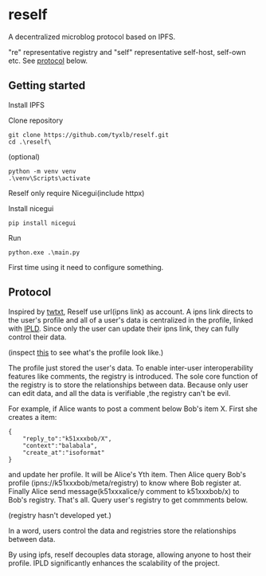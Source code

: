 # reself
A decentralized microblog protocol based on IPFS.

"re" representative registry and "self" representative self-host, self-own etc. See [protocol](#protocol) below.

## Getting started
Install IPFS

Clone repository
```
git clone https://github.com/tyxlb/reself.git
cd .\reself\
```
(optional)
```
python -m venv venv
.\venv\Scripts\activate
```
Reself only require Nicegui(include httpx)

Install nicegui
```
pip install nicegui
```
Run
```
python.exe .\main.py
```
First time using it need to configure something.

## Protocol
Inspired by [twtxt](https://twtxt.readthedocs.io/en/latest/user/intro.html), Reself use url(ipns link) as account. A ipns link directs to the user's profile and all of a user's data is centralized in the profile, linked with [IPLD](https://ipld.io). Since only the user can update their ipns link, they can fully control their data.

(inspect [this](https://explore.ipld.io/#/explore/bafyreictlxrz3sobts3xerqiwfj4frjzpoc4mywbwzmwgxvjj375gcdjyu) to see what's the profile look like.)

The profile just stored the user's data. To enable inter-user interoperability features like comments, the registry is introduced. The sole core function of the registry is to store the relationships between data. Because only user can edit data, and all the data is verifiable ,the registry can't be evil.

For example, if Alice wants to post a comment below Bob's item X. First she creates a item:
```
{
    "reply_to":"k51xxxbob/X",
    "context":"balabala",
    "create_at":"isoformat"
}
```
and update her profile. It will be Alice's Yth item. Then Alice query Bob's profile (ipns://k51xxxbob/meta/registry) to know where Bob register at. Finally Alice send message(k51xxxalice/y comment to k51xxxbob/x) to Bob's registry. That's all. Query user's registry to get commments below.

(registry hasn't developed yet.)

In a word, users control the data and registries store the relationships between data.

By using ipfs, reself decouples data storage, allowing anyone to host their profile. IPLD significantly enhances the scalability of the project.
